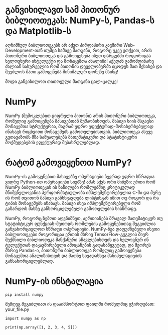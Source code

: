 # **განვიხილავთ სამ პითონურ ბიბლიოთეკას: NumPy-ს, Pandas-ს და Matplotlib-ს**
აღნიშნულ ბიბლიოთეკებს არ აქვთ პირდაპირი კავშირი Web-Development-თან თუმცა სამივე მათგანი, როგორც უკვე ვთქვით, არის პითონური ბიბლიოთეკა და გამოიყენება ისეთ დარგებში როგორიცაა ხელოვნური ინტელექტი და მონაცემთა ანალიზი! აქედან გამომდინარე ძალიან სასურველია რომ პითონის დეველოპერმა იცოდეს მათ შესახებ და შეეძლოს მათი გამოყენება მინიმალურ დონეზე მაინც!

მოდი განვიხილოთ თითოეული მათგანი ცალ-ცალკე!

# **NumPy**
NumPy (შემოკლებით ციფრული პითონი) არის პითონური ბიბლიოთეკა, რომელიც გამოიყენება მასივებთან მუშაობისთვის. მასივი სიის მსგავსი მონაცემთა სტრუქტურაა, მაგრამ უფრო ეფექტურად-მოსახერხებულად ინახავს რიცხვითი მონაცემებს გამოთვლებისთვის. ბიბლიოთეკა ასევე გვთავაზობს მზა საშუალებებს მათემატიკური და სტატისტიკური მოქმედებების ეფექტურად შესასრულებლად.

# **რატომ გამოვიყენოთ NumPy?**
NumPy-ის გამოყენებით მასივებზე ოპერაციები ბევრად უფრო სწრაფია ვიდრე Python-ით ოპერაციები სიებზე! ამას აქვს ორი მიზეზი: ერთი რომ NumPy ბიბლიოთეკის ის ნაწილები რომლებშიც კრიტიკულად მნიშვნელოვანია პერფორმატიულობა იმპლემენტირებულია C-ში და მერე ის რომ თვითონ მასივი განსხვავდება ლისტისგან იმით თუ როგორ და რა ტიპის მონაცემებს ინახავს. მასივი ისეა იმპლემენტირებული რომ გაზარდოს მასზე განხორციელებული გამოთვლების სისწრაფე.

NumPy, როგორც ზემოთ აღვნიშნეთ, აერთიანებს მრავალ მათემატიკურ თუ სტატისტიკურ ფუნქციას-მეთოდს რომლების გამოყენებითაც შეგვიძლია განვახორციელოთ სწრაფი ოპერაციები. NumPy-ზეა დაფუძნებული ისეთი ბიბლიოთეკები როგორიცაა ერთის მხრივ TensorFlow-გუგლის მიერ შექმნილი ბიბლიოთეკა მანქანური სწავლებისთვის და ხელოვნურ ინ ტელექტთან დაკავშირებული ამოცანების გადასაწყვეტად, და მეორეს მხრივ Pandas-ი, პითონური ბიბლიოთეკა რომელიც გამოიყენება მონაცემთა ანალიზისთვის და მათზე სხვადასხვა მანიპულაციების განსახორციელებლად. 

# **NumPy-ის ინსტალაცია**
```
pip install numpy
```
შემდეგ შეგიძლიათ ის დააიმპორტოთ ფაილში რომელშიც გჭირდებათ:
your_file.py
```
import numpy as np

print(np.array([1, 2, 3, 4, 5]))
```





